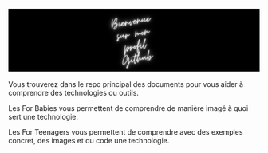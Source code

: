 ![Alt text](Assets/banner.png)

Vous trouverez dans le repo principal des documents pour vous aider à comprendre des technologies ou outils.

Les For Babies vous permettent de comprendre de manière imagé à quoi sert une technologie.

Les For Teenagers vous permettent de comprendre avec des exemples concret, des images et du code une technologie.